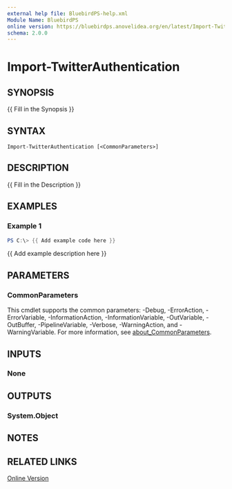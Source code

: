```yaml
---
external help file: BluebirdPS-help.xml
Module Name: BluebirdPS
online version: https://bluebirdps.anovelidea.org/en/latest/Import-TwitterAuthentication
schema: 2.0.0
---
```


# Import-TwitterAuthentication

## SYNOPSIS
{{ Fill in the Synopsis }}

## SYNTAX

```
Import-TwitterAuthentication [<CommonParameters>]
```

## DESCRIPTION
{{ Fill in the Description }}

## EXAMPLES

### Example 1
```powershell
PS C:\> {{ Add example code here }}
```

{{ Add example description here }}

## PARAMETERS

### CommonParameters

This cmdlet supports the common parameters: -Debug, -ErrorAction, -ErrorVariable, -InformationAction, -InformationVariable, -OutVariable, -OutBuffer, -PipelineVariable, -Verbose, -WarningAction, and -WarningVariable. For more information, see [about_CommonParameters](http://go.microsoft.com/fwlink/?LinkID=113216).

## INPUTS

### None

## OUTPUTS

### System.Object

## NOTES

## RELATED LINKS

[Online Version](https://bluebirdps.anovelidea.org/en/latest/Import-TwitterAuthentication)

